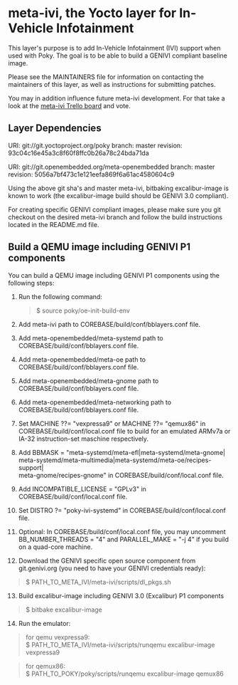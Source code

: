 meta-ivi, the Yocto layer for In-Vehicle Infotainment
=====================================================

This layer's purpose is to add In-Vehicle Infotainment (IVI) support when
used with Poky.  The goal is to be able to build a GENIVI compliant baseline
image.

Please see the MAINTAINERS file for information on contacting the maintainers
of this layer, as well as instructions for submitting patches.

You may in addition influence future meta-ivi development. For that take a
look at the [meta-ivi Trello board](https://trello.com/b/HplBZa2l) and vote.

Layer Dependencies
------------------

URI: git://git.yoctoproject.org/poky
branch: master
revision: 93c04c16e45a3c8f60f8ffc0b26a78c24bda71da

URI: git://git.openembedded.org/meta-openembedded
branch: master
revision: 5056a7bf473c1e121eefa869f6a61ac4580604c9

Using the above git sha's and master meta-ivi, bitbaking excalibur-image is
known to work (the excalibur-image build should be GENIVI 3.0 compliant).

For creating specific GENIVI compliant images, please make sure you git
checkout on the desired meta-ivi branch and follow the build instructions
located in the README.md file.

Build a QEMU image including GENIVI P1 components
--------------------------------------------------

You can build a QEMU image including GENIVI P1 components using the
following steps:

1. Run the following command:

   > $ source poky/oe-init-build-env

2. Add meta-ivi path to COREBASE/build/conf/bblayers.conf file.

3. Add meta-openembedded/meta-systemd path to COREBASE/build/conf/bblayers.conf
file.

4. Add meta-openembedded/meta-oe path to COREBASE/build/conf/bblayers.conf file.

5. Add meta-openembedded/meta-gnome path to COREBASE/build/conf/bblayers.conf
file.

6. Add meta-openembedded/meta-networking path to
COREBASE/build/conf/bblayers.conf file.

7. Set MACHINE ??= "vexpressa9" or MACHINE ??= "qemux86" in
COREBASE/build/conf/local.conf file to build for an emulated ARMv7a or IA-32
instruction-set maschine respectively.

8. Add
BBMASK = "meta-systemd/meta-efl|meta-systemd/meta-gnome|\
meta-systemd/meta-multimedia|meta-systemd/meta-oe/recipes-support|\
meta-gnome/recipes-gnome"
in COREBASE/build/conf/local.conf file.

9. Add INCOMPATIBLE_LICENSE = "GPLv3" in COREBASE/build/conf/local.conf file.

10. Set DISTRO ?= "poky-ivi-systemd" in COREBASE/build/conf/local.conf file.

11. Optional: In COREBASE/build/conf/local.conf file, you may uncomment
BB_NUMBER_THREADS = "4" and PARALLEL_MAKE = "-j 4" if you build on a
quad-core machine.

12. Download the GENIVI specific open source component from git.genivi.org (you
need to have your GENIVI credentials ready):

   > $ PATH_TO_META_IVI/meta-ivi/scripts/dl_pkgs.sh

13. Build excalibur-image including GENIVI 3.0 (Excalibur) P1 components

   > $ bitbake excalibur-image

14. Run the emulator:

   > for qemu vexpressa9:  
   > $ PATH_TO_META_IVI/meta-ivi/scripts/runqemu excalibur-image vexpressa9

   > for qemux86:  
   > $ PATH_TO_POKY/poky/scripts/runqemu excalibur-image qemux86
